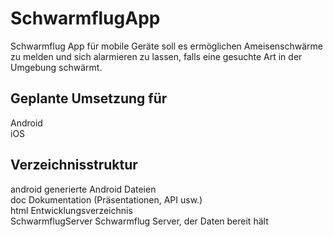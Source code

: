SchwarmflugApp
==============

Schwarmflug App für mobile Geräte soll es ermöglichen Ameisenschwärme zu melden und sich alarmieren zu lassen, falls eine gesuchte Art in der Umgebung schwärmt.


Geplante Umsetzung für
----------------------
Android  
iOS  

Verzeichnisstruktur
-------------------
android generierte Android Dateien  
doc Dokumentation (Präsentationen, API usw.)  
html Entwicklungsverzeichnis  
SchwarmflugServer Schwarmflug Server, der Daten bereit hält  
